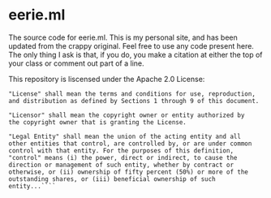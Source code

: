 # eerie.ml
The source code for eerie.ml. This is my personal site, and has been updated from the crappy original. Feel free to use any code present here. The only thing I ask is that, if you do, you make a citation at either the top of your class or comment out part of a line. 

This repository is liscensed under the Apache 2.0 License:

```
"License" shall mean the terms and conditions for use, reproduction,
and distribution as defined by Sections 1 through 9 of this document.

"Licensor" shall mean the copyright owner or entity authorized by
the copyright owner that is granting the License.

"Legal Entity" shall mean the union of the acting entity and all
other entities that control, are controlled by, or are under common
control with that entity. For the purposes of this definition,
"control" means (i) the power, direct or indirect, to cause the
direction or management of such entity, whether by contract or
otherwise, or (ii) ownership of fifty percent (50%) or more of the
outstanding shares, or (iii) beneficial ownership of such entity...````
